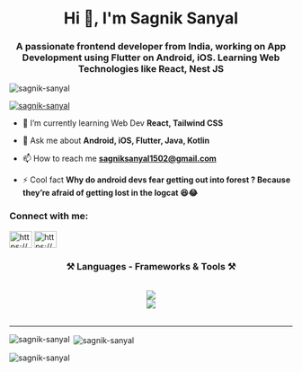 <h1 align="center">Hi 👋, I'm Sagnik Sanyal</h1>
<h3 align="center">A passionate frontend developer from India, working on App Development using Flutter on Android, iOS. Learning Web Technologies like React, Nest JS</h3>

<p align="left"> <img src="https://komarev.com/ghpvc/?username=sagnik-sanyal&label=Profile%20views&color=0e75b6&style=flat" alt="sagnik-sanyal" /> </p>

<p align="left"> <a href="https://github.com/ryo-ma/github-profile-trophy"><img src="https://github-profile-trophy.vercel.app/?username=sagnik-sanyal" alt="sagnik-sanyal" /></a> </p>

- 🌱 I’m currently learning Web Dev **React, Tailwind CSS**

- 💬 Ask me about **Android, iOS, Flutter, Java, Kotlin**

- 📫 How to reach me **sagniksanyal1502@gmail.com**

- ⚡ Cool fact **Why do android devs fear getting out into forest ? Because they’re afraid of getting lost in the logcat 😆😂**

<h3 align="left">Connect with me:</h3>
<p align="left">
<a href="https://linkedin.com/in/https://www.linkedin.com/in/sagnik-sanyal-11b812220/" target="blank"><img align="center" src="https://raw.githubusercontent.com/rahuldkjain/github-profile-readme-generator/master/src/images/icons/Social/linked-in-alt.svg" alt="https://www.linkedin.com/in/sagnik-sanyal-11b812220/" height="30" width="40" /></a>
<a href="https://stackoverflow.com/users/https://stackoverflow.com/users/19295870/sagnik-sanyal" target="blank"><img align="center" src="https://raw.githubusercontent.com/rahuldkjain/github-profile-readme-generator/master/src/images/icons/Social/stack-overflow.svg" alt="https://stackoverflow.com/users/19295870/sagnik-sanyal" height="30" width="40" /></a>
</p>

<h3 align="center">⚒️ Languages - Frameworks & Tools ⚒️</h3>
<br/>
<div align="center">
    <img src="https://skillicons.dev/icons?i=js,ts,c,java,dart,kotlin,swift,php,html,css,mysql,git,github" /><br>
    <img src="https://skillicons.dev/icons?i=flutter,react,firebase,aws,gcp,nextjs,angular,graphql,appwrite,nginx,postman,vscode,androidstudio,figma,wordpress" />
</div>
<br/>
<hr/>

<p><img align="left" src="https://github-readme-stats.vercel.app/api/top-langs?username=sagnik-sanyal&show_icons=true&locale=en&layout=compact" alt="sagnik-sanyal" /></p>

<p>&nbsp;<img align="center" src="https://github-readme-stats.vercel.app/api?username=sagnik-sanyal&show_icons=true&locale=en" alt="sagnik-sanyal" /></p>

<p><img align="center" src="https://github-readme-streak-stats.herokuapp.com/?user=sagnik-sanyal&" alt="sagnik-sanyal" /></p>
